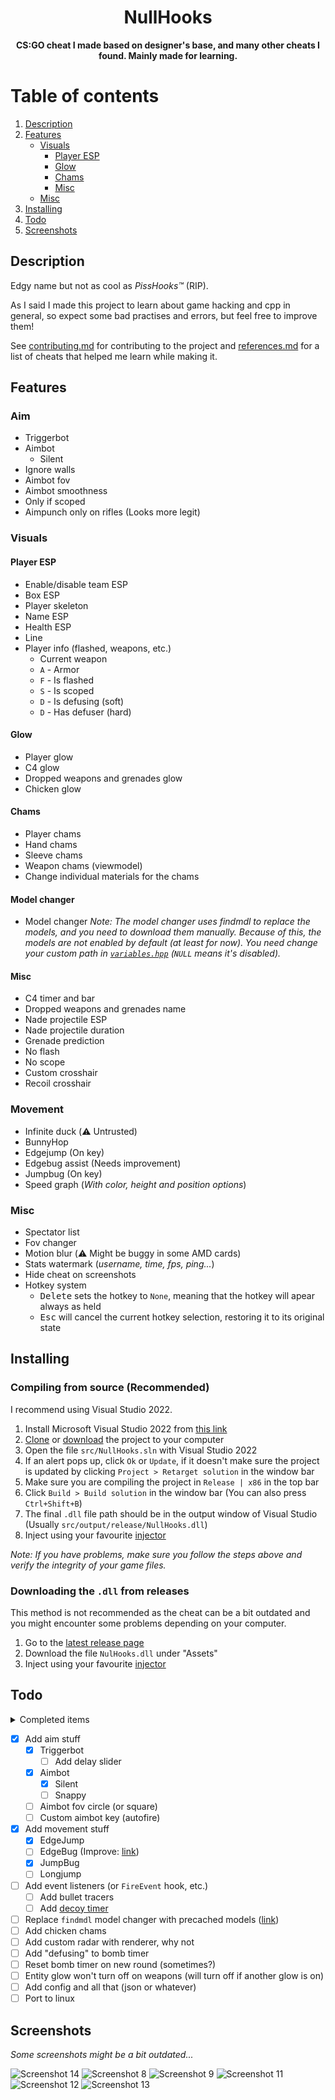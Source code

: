 <div align="center">
    <h1>NullHooks</h1>
    <b>CS:GO cheat I made based on designer's base, and many other cheats I found. Mainly made for learning.</b>
    <div></div>
</div>

# Table of contents
1. [Description](#description)
2. [Features](#features)
    - [Visuals](#visuals)
        - [Player ESP](#player-esp)
        - [Glow](#glow)
        - [Chams](#chams)
        - [Misc](#misc)
    - [Misc](#misc-1)
3. [Installing](#installing)
4. [Todo](#todo)
5. [Screenshots](#screenshots)

## Description
Edgy name but not as cool as *PissHooks™* (RIP).

As I said I made this project to learn about game hacking and cpp in general, so expect some bad practises and errors, but feel free to improve them!

See [contributing.md](CONTRIBUTING.md) for contributing to the project and [references.md](REFERENCES.md) for a list of cheats that helped me learn while making it.

## Features
### Aim
- Triggerbot
- Aimbot
    - Silent
- Ignore walls
- Aimbot fov
- Aimbot smoothness
- Only if scoped
- Aimpunch only on rifles (Looks more legit)

### Visuals
#### Player ESP
- Enable/disable team ESP
- Box ESP
- Player skeleton
- Name ESP
- Health ESP
- Line
- Player info (flashed, weapons, etc.)
    - Current weapon
    - `A` - Armor
    - `F` - Is flashed
    - `S` - Is scoped
    - `D` - Is defusing (soft)
    - `D` - Has defuser (hard)

#### Glow
- Player glow
- C4 glow
- Dropped weapons and grenades glow
- Chicken glow

#### Chams
- Player chams
- Hand chams
- Sleeve chams
- Weapon chams (viewmodel)
- Change individual materials for the chams

#### Model changer
- Model changer
*Note: The model changer uses findmdl to replace the models, and you need to download them manually. Because of this, the models are not enabled by default (at least for now). You need change your custom path in [`variables.hpp`](https://github.com/r4v10l1/NullHooks/blob/main/src/core/menu/variables.hpp) (`NULL` means it's disabled).*

#### Misc
- C4 timer and bar
- Dropped weapons and grenades name
- Nade projectile ESP
- Nade projectile duration
- Grenade prediction
- No flash
- No scope
- Custom crosshair
- Recoil crosshair

### Movement
- Infinite duck (:warning: Untrusted)
- BunnyHop
- Edgejump (On key)
- Edgebug assist (Needs improvement)
- Jumpbug (On key)
- Speed graph (*With color, height and position options*)

### Misc
- Spectator list
- Fov changer
- Motion blur (:warning: Might be buggy in some AMD cards)
- Stats watermark (*username, time, fps, ping...*)
- Hide cheat on screenshots
- Hotkey system
    - <kbd>Delete</kbd> sets the hotkey to `None`, meaning that the hotkey will apear always as held
    - <kbd>Esc</kbd> will cancel the current hotkey selection, restoring it to its original state

## Installing
### Compiling from source (Recommended)
I recommend using Visual Studio 2022.

1. Install Microsoft Visual Studio 2022 from [this link](https://visualstudio.microsoft.com/vs/community/)
2. [Clone](https://www.git-scm.com/docs/git-clone) or [download](https://github.com/r4v10l1/NullHooks/archive/refs/heads/main.zip) the project to your computer
3. Open the file `src/NullHooks.sln` with Visual Studio 2022
4. If an alert pops up, click `Ok` or `Update`, if it doesn't make sure the project is updated by clicking `Project > Retarget solution` in the window bar
5. Make sure you are compiling the project in `Release | x86` in the top bar
6. Click `Build > Build solution` in the window bar (You can also press `Ctrl+Shift+B`)
7. The final `.dll` file path should be in the output window of Visual Studio (Usually `src/output/release/NullHooks.dll`)
8. Inject using your favourite [injector](https://en.wikipedia.org/wiki/DLL_injection)

*Note: If you have problems, make sure you follow the steps above and verify the integrity of your game files.*

### Downloading the `.dll` from releases
This method is not recommended as the cheat can be a bit outdated and you might encounter some problems depending on your computer.

1. Go to the [latest release page](https://github.com/r4v10l1/NullHooks/releases/latest)
2. Download the file `NulHooks.dll` under "Assets"
3. Inject using your favourite [injector](https://en.wikipedia.org/wiki/DLL_injection)

## Todo
<details>
    <summary>Completed items</summary>  
    
- [X] Clean the code
- [X] Choose team not working (click)
- [X] Move *NullHooks-Lite* to *NullHooks* branches
- [X] Change spectator list style
- [X] Add recoil crosshair
- [X] Make spectator list movable (same as menu)
- [X] Add active nade ESP
    - [X] Fix smoke class id
- [X] Add nade prediction
- [X] Add player skeleton ESP
- [X] Bring menu tabs back (rip)
- [X] Make spectator list width dynamic depending on name lengths
- [X] Add line esp
- [X] Add glows 
    - [X] Add bomb glow
    - [X] Add player glow
    - [X] Add chicken glow
    - [X] Add weapon glow
- [X] Add bomb timer
- [X] Add weapon info about player
- [X] Fix entity names showing outside the map if they dont exist (See `entity_esp.cpp`)
- [X] Remove glow on nade projectiles
- [X] Remove esp on spectated player
- [X] Nade projectiles outside screen
- [X] Add option for disabling watermark and stats
- [X] Make gui checkboxes enable by clicking the name of the feature
- [X] Add chams
- [X] Add section columns
- [X] Add hand chams
- [X] Add material selector to chams
- [X] Support wchar strings in renderer (Russian characers for example, see comment in renderer) (See [this](http://cpp.sh/8dubg))
    - [X] Spectator list repeating name again (*const*'s fault?) <!-- 3c95dc7877eaad7ec734da2ab29606cd346fcea3 | interfaces::globals->max_clients -->
- [X] Fix chams on custom playermodels
- [X] Fix cursor position being relative to screen instead of game window
- [X] Add color picker ([example](screenshots/color-picker-edit.png))
    - [X] Add popup system that renders after the menu so other elements don't render over the window
    - [X] Fix `gui::id_changer()` decrease button. See [issue](https://github.com/r4v10l1/NullHooks/issues/5) 
    - [X] Add great global input system
- [X] Fix both spectator list and menu dragging when overlapped (See bottom of `menu.cpp`)
- [X] Add combobox (Will add multi-combobox when needed)
    - [X] Make selected item highlighted in the popup
- [X] Replace noflash toggle with slider for opacity
- [X] Add speedgraph
- [X] Fix combobox crash when holding outside area
- [X] Add second color picker
    - [X] Add color picker for friendly player chams
- [X] Fix chams render distance ([link](https://www.unknowncheats.me/forum/counterstrike-global-offensive/330483-disable-model-occulusion.html)) (#18)
- [X] Add custom models
    - [X] Check if model path exists ([link](https://www.unknowncheats.me/forum/counterstrike-global-offensive/141916-game-directory.html))
- [X] Add custom hotkeys to framework
- [X] Add motion blur (See [#25](https://github.com/r4v10l1/NullHooks/issues/25))
- [X] Add multicombobox
    - [X] For selecting what parts of the speedgraph we should draw
#
</details>

- [X] Add aim stuff
    - [X] Triggerbot
        - [ ] Add delay slider
    - [X] Aimbot
        - [X] Silent
        - [ ] Snappy
    - [ ] Aimbot fov circle (or square)
    - [ ] Custom aimbot key (autofire)
- [X] Add movement stuff
    - [X] EdgeJump
    - [ ] EdgeBug (Improve: [link](https://github.com/Spookycpp/millionware/blob/master/sdk/features/movement/movement.cpp#L119))
    - [X] JumpBug
    - [ ] Longjump
- [ ] Add event listeners (or `FireEvent` hook, etc.)
    - [ ] Add bullet tracers
    - [ ] Add [decoy timer](https://www.unknowncheats.me/forum/counterstrike-global-offensive/498498-decoys-spawn-time.html)
- [ ] Replace `findmdl` model changer with precached models ([link](https://www.unknowncheats.me/forum/counterstrike-global-offensive/214919-precache-models.html))
- [ ] Add chicken chams
- [ ] Add custom radar with renderer, why not
- [ ] Add "defusing" to bomb timer
- [ ] Reset bomb timer on new round (sometimes?)
- [ ] Entity glow won't turn off on weapons (will turn off if another glow is on)
- [ ] Add config and all that (json or whatever)
- [ ] Port to linux <!-- <3 -->

## Screenshots
*Some screenshots might be a bit outdated...*  

![Screenshot 14](screenshots/screenshot14.png)
![Screenshot 8](screenshots/screenshot8.png)
![Screenshot 9](screenshots/screenshot9.png)
![Screenshot 11](screenshots/screenshot11.png)
![Screenshot 12](screenshots/screenshot12.png)
![Screenshot 13](screenshots/screenshot13.png)
